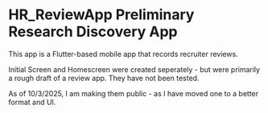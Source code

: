 # HR_ReviewApp Preliminary Research Discovery App
This app is a Flutter-based mobile app that records recruiter reviews.

Initial Screen and Homescreen were created seperately - but were primarily a rough draft of a review app. They have not been tested. 

As of 10/3/2025, I am making them public - as I have moved one to a better format and UI.

